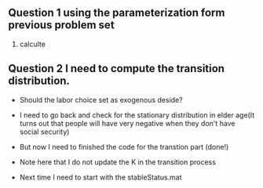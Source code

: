 ## Question 1 using the parameterization form previous problem set
1. calculte


## Question 2 I need to compute the transition distribution.
* Should the labor choice set as exogenous deside?
* I need to go back and check for the stationary distribution in elder age(It 
    turns out that people will have very negative when they don't have social security) 
* But now I need to finished the code for the transtion part (done!)

* Note here that I do not update the K in the transition process

* Next time I need to start with the stableStatus.mat